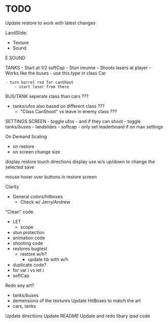 # TODO

Update restore to work with latest changes

LandSlide:
- Texture
- Sound

E SOUND

TANKS
    - Start at 1/2 softCap
    - Stun imunne
    - Shoots lasers at player
    - Works like the buses
        - use this.type in class Car

    - turn barrel red for canShoot
        - start laser from there

BUS/TANK seperate class than cars ???
- tanks/ufos also based on different class ???
    - "Class CanShoot" vs leave in enemy class ???
    
SETTINGS SCREEN
    - toggle ufos
        - and if they can shoot
    - toggle tanks/buses
    - landslides
    - softcap
    - only set leaderboard if on max settings

On Demand Scaling
- on restore
- on screen change size

display restore touch directions
display use w/s up/down to change the selected save

mouse hover over buttons in restore screen

Clarity
- General colors/hitboxes
    - Check w/ Jerry/Andrew

"Clean" code
- LET
    - scope
- stun protection
- animation code
- shooting code
- restores bugtest
    - restore w/h?
        - update hb with w/h
- duplicate code?
- for var i vs let i
- softCap

Redo any art?
- tanks/buses
- demensions of the textures
Update HitBoxes to match the art
- cars, tanks

Update directions
Update README
Update and redo libary ipad code